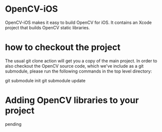 OpenCV-iOS
=======

OpenCV-iOS makes it easy to build OpenCV for iOS.  It contains an Xcode project
that builds OpenCV static libraries.

how to checkout the project
=======
The usual git clone action will get you a copy of the main project.  In order to
also checkout the OpenCV source code, which we've include as a git submodule, 
please run the following commands in the top level directory:

git submodule init
git submodule update

Adding OpenCV libraries to your project
==============================
pending

